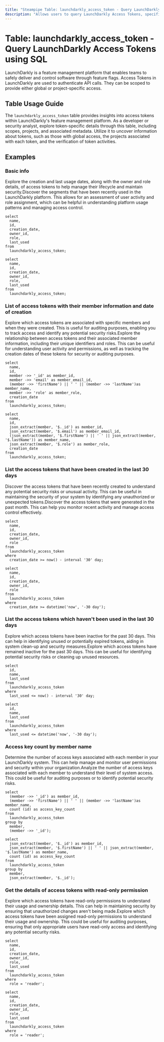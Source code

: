 ```yaml
---
title: "Steampipe Table: launchdarkly_access_token - Query LaunchDarkly Access Tokens using SQL"
description: "Allows users to query LaunchDarkly Access Tokens, specifically to retrieve and inspect the access token details, providing insights into token usage and activities."
---
```


# Table: launchdarkly_access_token - Query LaunchDarkly Access Tokens using SQL

LaunchDarkly is a feature management platform that enables teams to safely deliver and control software through feature flags. Access Tokens in LaunchDarkly are used to authenticate API calls. They can be scoped to provide either global or project-specific access.

## Table Usage Guide

The `launchdarkly_access_token` table provides insights into access tokens within LaunchDarkly's feature management platform. As a developer or security analyst, explore token-specific details through this table, including scopes, projects, and associated metadata. Utilize it to uncover information about tokens, such as those with global access, the projects associated with each token, and the verification of token activities.

## Examples

### Basic info
Explore the creation and last usage dates, along with the owner and role details, of access tokens to help manage their lifecycle and maintain security.Discover the segments that have been recently used in the LaunchDarkly platform. This allows for an assessment of user activity and role assignment, which can be helpful in understanding platform usage patterns and managing access control.


```sql+postgres
select
  name,
  id,
  creation_date,
  owner_id,
  role,
  last_used
from
  launchdarkly_access_token;
```

```sql+sqlite
select
  name,
  id,
  creation_date,
  owner_id,
  role,
  last_used
from
  launchdarkly_access_token;
```

### List of access tokens with their member information and date of creation
Explore which access tokens are associated with specific members and when they were created. This is useful for auditing purposes, enabling you to track access and identify any potential security risks.Explore the relationship between access tokens and their associated member information, including their unique identifiers and roles. This can be useful for understanding user activity and permissions, as well as tracking the creation dates of these tokens for security or auditing purposes.


```sql+postgres
select
  name,
  id,
  member ->> '_id' as member_id,
  member ->> 'email' as member_email_id,
  (member ->> 'firstName') || ' ' || (member ->> 'lastName')as member_name,
  member ->> 'role' as member_role,
  creation_date
from
  launchdarkly_access_token;
```

```sql+sqlite
select
  name,
  id,
  json_extract(member, '$._id') as member_id,
  json_extract(member, '$.email') as member_email_id,
  (json_extract(member, '$.firstName') || ' ' || json_extract(member, '$.lastName')) as member_name,
  json_extract(member, '$.role') as member_role,
  creation_date
from
  launchdarkly_access_token;
```

### List the access tokens that have been created in the last 30 days
Discover the access tokens that have been recently created to understand any potential security risks or unusual activity. This can be useful in maintaining the security of your system by identifying any unauthorized or unexpected tokens.Discover the access tokens that were generated in the past month. This can help you monitor recent activity and manage access control effectively.


```sql+postgres
select
  name,
  id,
  creation_date,
  owner_id,
  role
from
  launchdarkly_access_token
where
  creation_date >= now() - interval '30' day;
```

```sql+sqlite
select
  name,
  id,
  creation_date,
  owner_id,
  role
from
  launchdarkly_access_token
where
  creation_date >= datetime('now', '-30 day');
```

### List the access tokens which haven't been used in the last 30 days
Explore which access tokens have been inactive for the past 30 days. This can help in identifying unused or potentially expired tokens, aiding in system clean-up and security measures.Explore which access tokens have remained inactive for the past 30 days. This can be useful for identifying potential security risks or cleaning up unused resources.


```sql+postgres
select
  id,
  name,
  last_used
from
  launchdarkly_access_token
where
  last_used <= now() - interval '30' day;
```

```sql+sqlite
select
  id,
  name,
  last_used
from
  launchdarkly_access_token
where
  last_used <= datetime('now', '-30 day');
```

### Access key count by member name
Determine the number of access keys associated with each member in your LaunchDarkly system. This can help manage and monitor user permissions and security within your organization.Analyze the number of access keys associated with each member to understand their level of system access. This could be useful for auditing purposes or to identify potential security risks.


```sql+postgres
select
  (member ->> '_id') as member_id,
  (member ->> 'firstName') || ' ' || (member ->> 'lastName')as member_name,
  count (id) as access_key_count
from
  launchdarkly_access_token
group by
  member,
  (member ->> '_id');
```

```sql+sqlite
select
  json_extract(member, '$._id') as member_id,
  json_extract(member, '$.firstName') || ' ' || json_extract(member, '$.lastName') as member_name,
  count (id) as access_key_count
from
  launchdarkly_access_token
group by
  member,
  json_extract(member, '$._id');
```

### Get the details of access tokens with read-only permission
Explore which access tokens have read-only permissions to understand their usage and ownership details. This can help in maintaining security by ensuring that unauthorized changes aren't being made.Explore which access tokens have been assigned read-only permissions to understand their usage and ownership. This could be useful for auditing purposes, ensuring that only appropriate users have read-only access and identifying any potential security risks.


```sql+postgres
select
  name,
  id,
  creation_date,
  owner_id,
  role,
  last_used
from
  launchdarkly_access_token
where
  role = 'reader';
```

```sql+sqlite
select
  name,
  id,
  creation_date,
  owner_id,
  role,
  last_used
from
  launchdarkly_access_token
where
  role = 'reader';
```